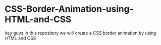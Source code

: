 # CSS-Border-Animation-using-HTML-and-CSS
hey guys in this repository we will create a CSS border animation by using HTML and CSS
